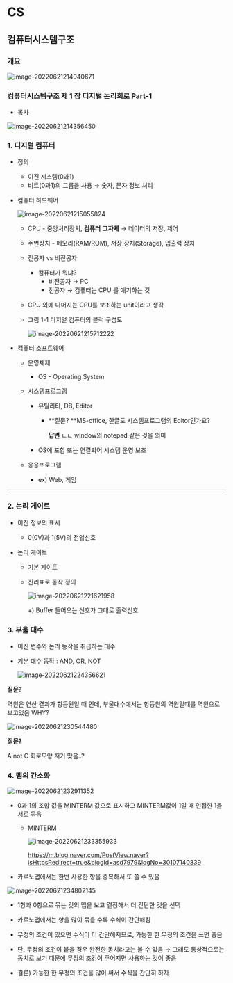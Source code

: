 # CS

## 컴퓨터시스템구조

### 개요

![image-20220621214040671](cs.assets/image-20220621214040671.png)



### 컴퓨터시스템구조 제 1 장 디지털 논리회로 Part-1 

- 목차

![image-20220621214356450](cs.assets/image-20220621214356450.png)



### 1. 디지털 컴퓨터

- 정의
  - 이진 시스템(0과1)
  - 비트(0과1)의 그룹을 사용 → 숫자, 문자 정보 처리



- 컴퓨터 하드웨어

  ![image-20220621215055824](cs.assets/image-20220621215055824.png)

  - CPU - 중앙처리장치, **컴퓨터** **그자체** →   데이터의 저장, 제어

  - 주변장치 - 메모리(RAM/ROM), 저장 장치(Storage), 입출력 장치

  - 전공자 vs 비전공자

    - 컴퓨터가 뭐냐?
      - 비전공자 → PC
      - 전공자 → 컴퓨터는 CPU 를 얘기하는 것

  -  CPU 외에 나머지는 CPU를 보조하는 unit이라고 생각

  - 그림 1-1 디지털 컴퓨터의 블럭 구성도

    ![image-20220621215712222](cs.assets/image-20220621215712222.png)

    



- 컴퓨터 소프트웨어

  - 운영체제

    - OS - Operating System

  - 시스템프로그램

    - 유틸리티, DB, Editor

      - **질문? **MS-office, 한글도 시스템프로그램의 Editor인가요?

        **답변** ㄴㄴ window의 notepad 같은 것을 의미

    - OS에 포함 또는 연결되어 시스템 운영 보조

  - 응용프로그램

    - ex) Web, 게임



----------

### 2. 논리 게이트

- 이진 정보의 표시

  - 0(0V)과 1(5V)의 전압신호

- 논리 게이트

  - 기본 게이트

  - 진리표로 동작 정의

    ![image-20220621221621958](cs.assets/image-20220621221621958.png)

    +) Buffer 들어오는 신호가 그대로 출력신호



### 3. 부울 대수

- 이진 변수와 논리 동작을 취급하는 대수

- 기본 대수 동작 : AND, OR, NOT

  ![image-20220621224356621](cs.assets/image-20220621224356621.png)

  

**질문?**

역원은 연산 결과가 항등원일 때 인데, 부울대수에서는 항등원의 역원일때를 역원으로 보고있음 WHY?









![image-20220621230544480](cs.assets/image-20220621230544480.png)

**질문?**

A not C 회로모양 저거 맞음..? 



### 4. 맵의 간소화

![image-20220621232911352](cs.assets/image-20220621232911352.png)

- 0과 1의 조합 값을 MINTERM 값으로 표시하고 MINTERM값이 1일 때 인접한 1을 서로 묶음

  - MINTERM

    ![image-20220621233355933](cs.assets/image-20220621233355933.png)

    https://m.blog.naver.com/PostView.naver?isHttpsRedirect=true&blogId=asd7979&logNo=30107140339

- 카르노맵에서는 한번 사용한 항을 중복해서 또 쓸 수 있음





![image-20220621234802145](cs.assets/image-20220621234802145.png)



- 1항과 0항으로 묶는 것의 맵을 보고 결정해서 더 간단한 것을 선택

- 카르노맵에서는 항을 많이 묶을 수록 수식이 간단해짐
- 무정의 조건이 있으면 수식이 더 간단해지므로, 가능한 한 무정의 조건을 쓰면 좋음
- 단, 무정의 조건이 붙을 경우 완전한 동치라고는 볼 수 없음  → 그래도 통상적으로는 동치로 보기 때문에 무정의 조건이 주어지면 사용하는 것이 좋음

- 결론) 가능한 한 무정의 조건을 많이 써서 수식을 간단히 하자